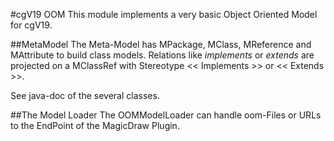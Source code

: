 #cgV19 OOM
This module implements a very basic Object Oriented Model
for cgV19.

##MetaModel
The Meta-Model has MPackage, MClass, MReference and MAttribute to 
build class models. Relations like _implements_ or _extends_ 
are projected on a MClassRef with Stereotype << Implements >> or
<< Extends >>.

See java-doc of the several classes.

##The Model Loader
The OOMModelLoader can handle oom-Files or URLs to the
EndPoint of the MagicDraw Plugin.

